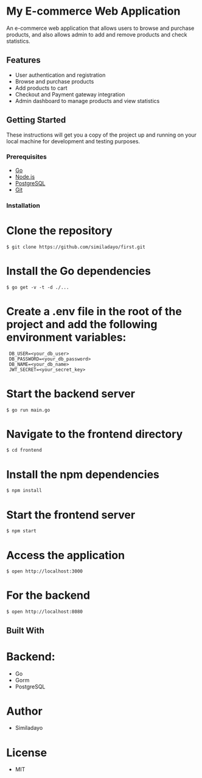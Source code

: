 # My E-commerce Web Application

An e-commerce web application that allows users to browse and purchase products, and also allows admin to add and remove products and check statistics.

## Features

- User authentication and registration
- Browse and purchase products
- Add products to cart
- Checkout and Payment gateway integration
- Admin dashboard to manage products and view statistics

## Getting Started

These instructions will get you a copy of the project up and running on your local machine for development and testing purposes.

### Prerequisites

- [Go](https://golang.org/doc/install)
- [Node.js](https://nodejs.org/en/download/)
- [PostgreSQL](https://https://postgresql.org/downloads/)
- [Git](https://git-scm.com/downloads)

### Installation

# Clone the repository

```
$ git clone https://github.com/similadayo/first.git
```

# Install the Go dependencies
```
$ go get -v -t -d ./...
```

# Create a .env file in the root of the project and add the following environment variables:
```
 DB_USER=<your_db_user>
 DB_PASSWORD=<your_db_password>
 DB_NAME=<your_db_name>
 JWT_SECRET=<your_secret_key>
 ```

# Start the backend server
```
$ go run main.go
```

# Navigate to the frontend directory
```
$ cd frontend
```

# Install the npm dependencies
```
$ npm install
```

# Start the frontend server
```
$ npm start
```

# Access the application
```
$ open http://localhost:3000 
```
# For the backend
```
$ open http://localhost:8080
```

## Built With

# Backend:
- Go
- Gorm
- PostgreSQL

# Author
- Similadayo

# License
- MIT
````
